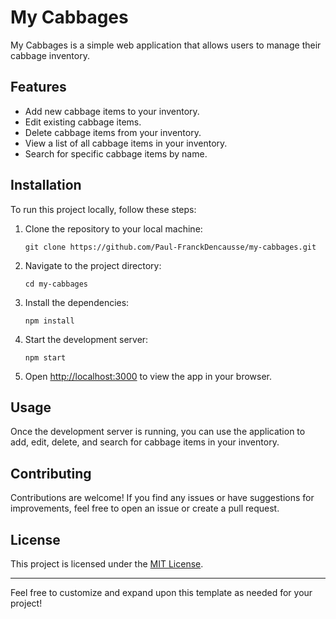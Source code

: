 

# My Cabbages

My Cabbages is a simple web application that allows users to manage their cabbage inventory.

## Features

- Add new cabbage items to your inventory.
- Edit existing cabbage items.
- Delete cabbage items from your inventory.
- View a list of all cabbage items in your inventory.
- Search for specific cabbage items by name.

## Installation

To run this project locally, follow these steps:

1. Clone the repository to your local machine:

   ```
   git clone https://github.com/Paul-FranckDencausse/my-cabbages.git
   ```

2. Navigate to the project directory:

   ```
   cd my-cabbages
   ```

3. Install the dependencies:

   ```
   npm install
   ```

4. Start the development server:

   ```
   npm start
   ```

5. Open [http://localhost:3000](http://localhost:3000) to view the app in your browser.

## Usage

Once the development server is running, you can use the application to add, edit, delete, and search for cabbage items in your inventory.

## Contributing

Contributions are welcome! If you find any issues or have suggestions for improvements, feel free to open an issue or create a pull request.

## License

This project is licensed under the [MIT License](LICENSE).

---

Feel free to customize and expand upon this template as needed for your project!
